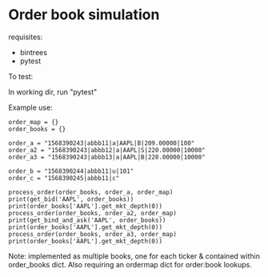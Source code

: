 # Order book simulation

requisites:
* bintrees
* pytest

To test:

In working dir, run "pytest"

Example use:

    order_map = {}
    order_books = {}

    order_a = "1568390243|abbb11|a|AAPL|B|209.00000|100"
    order_a2 = "1568390243|abbb12|a|AAPL|S|220.00000|10000"
    order_a3 = "1568390243|abbb13|a|AAPL|B|220.00000|10000"

    order_b = "1568390244|abbb11|u|101"
    order_c = "1568390245|abbb11|c"

    process_order(order_books, order_a, order_map)
    print(get_bid('AAPL', order_books))
    print(order_books['AAPL'].get_mkt_depth(0))
    process_order(order_books, order_a2, order_map)
    print(get_bind_and_ask('AAPL', order_books))
    print(order_books['AAPL'].get_mkt_depth(0))
    process_order(order_books, order_a3, order_map)
    print(order_books['AAPL'].get_mkt_depth(0))

Note: implemented as multiple books, one for each ticker & contained within order_books dict. 
Also requiring an ordermap dict for order:book lookups.